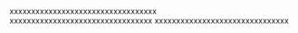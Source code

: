xxxxxxxxxxxxxxxxxxxxxxxxxxxxxxxxxx
xxxxxxxxxxxxxxxxxxxxxxxxxxxxxxxxx
xxxxxxxxxxxxxxxxxxxxxxxxxxxxxxx